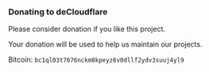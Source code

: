 ### Donating to deCloudflare

Please consider donation if you like this project. 

Your donation will be used to help us maintain our projects.


Bitcoin: `bc1ql03t7676nckm8kpeyz6v0dllf2ydv3suuj4yl9`
